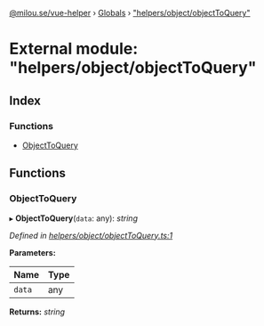 [@milou.se/vue-helper](../README.md) › [Globals](../globals.md) › ["helpers/object/objectToQuery"](_helpers_object_objecttoquery_.md)

# External module: "helpers/object/objectToQuery"

## Index

### Functions

* [ObjectToQuery](_helpers_object_objecttoquery_.md#objecttoquery)

## Functions

###  ObjectToQuery

▸ **ObjectToQuery**(`data`: any): *string*

*Defined in [helpers/object/objectToQuery.ts:1](https://github.com/milou-se/milou-vue-helper/blob/1661c8d/src/helpers/object/objectToQuery.ts#L1)*

**Parameters:**

Name | Type |
------ | ------ |
`data` | any |

**Returns:** *string*
